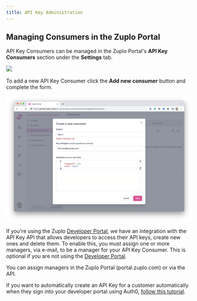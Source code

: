 ```yaml
---
title: API Key Administration
---
```


## Managing Consumers in the Zuplo Portal

API Key Consumers can be managed in the Zuplo Portal's **API Key Consumers**
section under the <SettingsTabIcon /> **Settings** tab.

![](https://cdn.zuplo.com/assets/4c43a1c7-8d9b-4659-9ab0-2129a0aa7e8e.png)

To add a new API Key Consumer click the **Add new consumer** button and complete
the form.

![New API Key Consumer](../../static/media/new-api-key-consumer.png)

If you're using the Zuplo [Developer Portal](./developer-portal.md), we have an
integration with the API Key API that allows developers to access their API
keys, create new ones and delete them. To enable this, you must assign one or
more managers, via e-mail, to be a manager for your API Key Consumer. This is
optional if you are not using the [Developer Portal](./developer-portal.md).

You can assign managers in the Zuplo Portal (portal.zuplo.com) or via the API.

If you want to automatically create an API Key for a customer automatically when
they sign into your developer portal using Auth0,
[follow this tutorial](./dev-portal-create-consumer-on-auth.md).
